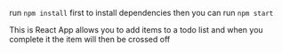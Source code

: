 run `npm install` first to install dependencies then you can run `npm start`

This is React App allows you to add items to a todo list and when you complete it the item will then be crossed off
